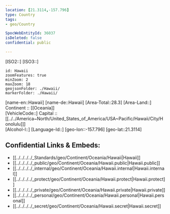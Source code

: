 ```yaml
---
location: [21.3114,-157.796] 
type: Country
tags:
- geo/Country

SpocWebEntityId: 36037
isDeleted: false
confidential: public

---
```

[ISO2::] 
[ISO3::] 

```leaflet
id: Hawaii
zoomFeatures: true 
minZoom: 2 
maxZoom: 18
geojsonFolder: ./Hawaii/
markerFolder: ./Hawaii/
```

[name-en::Hawaii] 
[name-de::Hawaii] 
[Area-Total::28.3] 
[Area-Land::] 
Continent :: [[Oceania]]  
[VehicleCode::] 
Capital ::[[../../America~North/United_States_of_America/USA~Pacific/Hawaii/City/Honolulu]]]  
[Alcohol-l::] 
[Language-Id::] 
[geo-lon::-157.796] 
[geo-lat::21.3114] 



## Confidential Links & Embeds: 
- [[../../../../_Standards/geo/Continent/Oceania/Hawaii|Hawaii]] 
- [[../../../../_public/geo/Continent/Oceania/Hawaii.public|Hawaii.public]] 
- [[../../../../_internal/geo/Continent/Oceania/Hawaii.internal|Hawaii.internal]] 
- [[../../../../_protect/geo/Continent/Oceania/Hawaii.protect|Hawaii.protect]] 
- [[../../../../_private/geo/Continent/Oceania/Hawaii.private|Hawaii.private]] 
- [[../../../../_personal/geo/Continent/Oceania/Hawaii.personal|Hawaii.personal]] 
- [[../../../../_secret/geo/Continent/Oceania/Hawaii.secret|Hawaii.secret]] 
